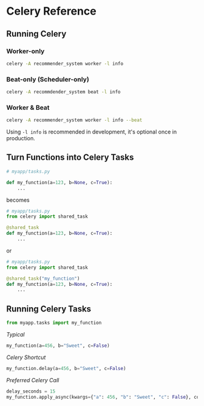 # Celery Reference


## Running Celery

### Worker-only

```bash
celery -A recommender_system worker -l info
```

### Beat-only (Scheduler-only)
```bash
celery -A recommdender_system beat -l info
```

### Worker & Beat
```bash
celery -A recommender_system worker -l info --beat
```
Using `-l info` is recommended in development, it's optional once in production.


## Turn Functions into Celery Tasks

```python
# myapp/tasks.py

def my_function(a=123, b=None, c=True):
    ...
```
becomes

```python
# myapp/tasks.py
from celery import shared_task

@shared_task
def my_function(a=123, b=None, c=True):
    ...
```
or

```python
# myapp/tasks.py
from celery import shared_task

@shared_task("my_function")
def my_function(a=123, b=None, c=True):
    ...
```



## Running Celery Tasks


```python
from myapp.tasks import my_function
```

*Typical*
```python
my_function(a=456, b="Sweet", c=False)
```

*Celery Shortcut*
```python
my_function.delay(a=456, b="Sweet", c=False)
```


*Preferred Celery Call*
```python
delay_seconds = 15
my_function.apply_async(kwargs={"a": 456, "b": "Sweet", "c": False}, countdown=delay_seconds)
```